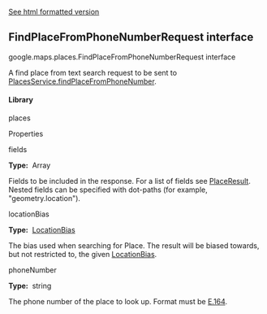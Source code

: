 [See html formatted version](https://huasofoundries.github.io/google-maps-documentation/FindPlaceFromPhoneNumberRequest.html)


FindPlaceFromPhoneNumberRequest interface
-----------------------------------------

google.maps.places.FindPlaceFromPhoneNumberRequest interface

A find place from text search request to be sent to [PlacesService.findPlaceFromPhoneNumber](https://github.com/amenadiel/google-maps-documentation/blob/master/docs/PlacesService.md).

#### Library

places

Properties

fields

**Type:**  Array<string>

Fields to be included in the response. For a list of fields see [PlaceResult](https://github.com/amenadiel/google-maps-documentation/blob/master/docs/PlaceResult.md). Nested fields can be specified with dot-paths (for example, "geometry.location").

locationBias

**Type:**  [LocationBias](https://github.com/amenadiel/google-maps-documentation/blob/master/docs/LocationBias.md)

The bias used when searching for Place. The result will be biased towards, but not restricted to, the given [LocationBias](https://github.com/amenadiel/google-maps-documentation/blob/master/docs/LocationBias.md).

phoneNumber

**Type:**  string

The phone number of the place to look up. Format must be [E.164](https://en.wikipedia.org/wiki/E.164).